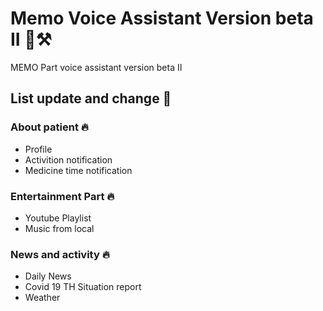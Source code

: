 # Memo Voice Assistant Version beta II 👾⚒️
MEMO Part voice assistant version beta II
## List update and change 🔨
### About patient 🔥
- Profile
- Activition notification
- Medicine time notification
### Entertainment Part 🔥
- Youtube Playlist
- Music from local
### News and activity 🔥
- Daily News
- Covid 19 TH Situation report
- Weather
